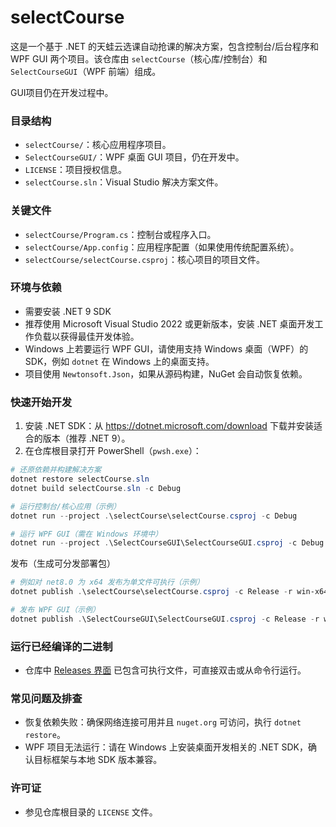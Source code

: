 # selectCourse

这是一个基于 .NET 的天蛙云选课自动抢课的解决方案，包含控制台/后台程序和 WPF GUI 两个项目。该仓库由 `selectCourse`（核心库/控制台）和 `SelectCourseGUI`（WPF 前端）组成。

GUI项目仍在开发过程中。

### 目录结构
- `selectCourse/`：核心应用程序项目。
- `SelectCourseGUI/`：WPF 桌面 GUI 项目，仍在开发中。
- `LICENSE`：项目授权信息。
- `selectCourse.sln`：Visual Studio 解决方案文件。

### 关键文件
- `selectCourse/Program.cs`：控制台或程序入口。
- `selectCourse/App.config`：应用程序配置（如果使用传统配置系统）。
- `selectCourse/selectCourse.csproj`：核心项目的项目文件。


### 环境与依赖
- 需要安装 .NET 9 SDK
- 推荐使用 Microsoft Visual Studio 2022 或更新版本，安装 .NET 桌面开发工作负载以获得最佳开发体验。
- Windows 上若要运行 WPF GUI，请使用支持 Windows 桌面（WPF）的 SDK，例如 `dotnet` 在 Windows 上的桌面支持。
- 项目使用 `Newtonsoft.Json`，如果从源码构建，NuGet 会自动恢复依赖。

### 快速开始开发
1. 安装 .NET SDK：从 https://dotnet.microsoft.com/download 下载并安装适合的版本（推荐 .NET 9）。
2. 在仓库根目录打开 PowerShell（`pwsh.exe`）：

```powershell
# 还原依赖并构建解决方案
dotnet restore selectCourse.sln
dotnet build selectCourse.sln -c Debug

# 运行控制台/核心应用（示例）
dotnet run --project .\selectCourse\selectCourse.csproj -c Debug

# 运行 WPF GUI（需在 Windows 环境中）
dotnet run --project .\SelectCourseGUI\SelectCourseGUI.csproj -c Debug
```

发布（生成可分发部署包）
```powershell
# 例如对 net8.0 为 x64 发布为单文件可执行（示例）
dotnet publish .\selectCourse\selectCourse.csproj -c Release -r win-x64 --self-contained false /p:PublishSingleFile=true -o .\publish\selectCourse\

# 发布 WPF GUI（示例）
dotnet publish .\SelectCourseGUI\SelectCourseGUI.csproj -c Release -r win-x64 -o .\publish\SelectCourseGUI\
```

### 运行已经编译的二进制
- 仓库中 [Releases 界面](https://github.com/yangnuozhen/selectCourse/releases/latest) 已包含可执行文件，可直接双击或从命令行运行。

### 常见问题及排查
- 恢复依赖失败：确保网络连接可用并且 `nuget.org` 可访问，执行 `dotnet restore`。
- WPF 项目无法运行：请在 Windows 上安装桌面开发相关的 .NET SDK，确认目标框架与本地 SDK 版本兼容。


### 许可证
- 参见仓库根目录的 `LICENSE` 文件。

